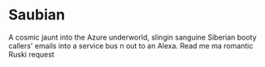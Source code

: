 # Saubian
A cosmic jaunt into the Azure underworld, slingin sanguine Siberian booty callers' emails into a service bus n out to an Alexa. Read me ma romantic Ruski request
